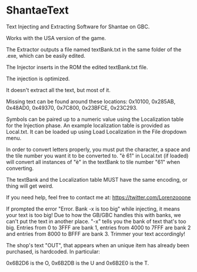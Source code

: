 # ShantaeText
Text Injecting and Extracting Software for Shantae on GBC.

Works with the USA version of the game.

The Extractor outputs a file named textBank.txt in the same folder of the .exe, which can be easily edited.

The Injector inserts in the ROM the edited textBank.txt file.

The injection is optimized.

It doesn't extract all the text, but most of it.

Missing text can be found around these locations: 0x10100, 0x285AB, 0x48AD0, 0x49370, 0x7C800, 0x23BFCE, 0x23C293.

Symbols can be paired up to a numeric value using the Localization table for the Injection phase. An example localization table is provided as Local.txt. It can be loaded up using Load Localization in the File dropdown menu.

In order to convert letters properly, you must put the character, a space and the tile number you want it to be converted to.
"è 61" in Local.txt (if loaded) will convert all instances of "è" in the textBank to tile number "61" when converting.

The textBank and the Localization table MUST have the same encoding, or thing will get weird.

If you need help, feel free to contact me at: https://twitter.com/Lorenzooone

If prompted the error "Error. Bank -x is too big" while injecting, it means your text is too big! Due to how the GB/GBC handles this with banks, we can't put the text in another place. "-x" tells you the bank of text that's too big. Entries from 0 to 3FFF are bank 1, entries from 4000 to 7FFF are bank 2 and entries from 8000 to BFFF are bank 3. Trimmer your text accordingly!

The shop's text "OUT", that appears when an unique item has already been purchased, is hardcoded.
In particular:

0x6B2D6 is the O, 0x6B2DB is the U and 0x6B2E0 is the T.
